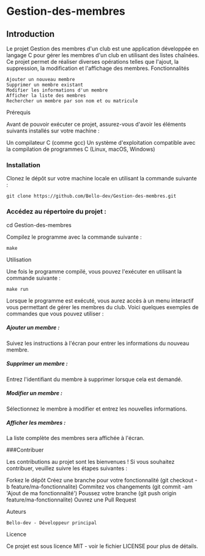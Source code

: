 # Gestion-des-membres
## Introduction

Le projet Gestion des membres d'un club est une application développée en langage C pour gérer les membres d'un club en utilisant des listes chaînées. Ce projet permet de réaliser diverses opérations telles que l'ajout, la suppression, la modification et l'affichage des membres.
Fonctionnalités

    Ajouter un nouveau membre
    Supprimer un membre existant
    Modifier les informations d'un membre
    Afficher la liste des membres
    Rechercher un membre par son nom et ou matricule

Prérequis

Avant de pouvoir exécuter ce projet, assurez-vous d'avoir les éléments suivants installés sur votre machine :

  Un compilateur C (comme gcc)
  Un système d'exploitation compatible avec la compilation de programmes C (Linux, macOS, Windows)

### Installation

  Clonez le dépôt sur votre machine locale en utilisant la commande suivante :

    git clone https://github.com/Bello-dev/Gestion-des-membres.git

### Accédez au répertoire du projet :

cd Gestion-des-membres

Compilez le programme avec la commande suivante :

    make

Utilisation

Une fois le programme compilé, vous pouvez l'exécuter en utilisant la commande suivante :

    make run

Lorsque le programme est exécuté, vous aurez accès à un menu interactif vous permettant de gérer les membres du club. Voici quelques exemples de commandes que vous pouvez utiliser :

  ##### Ajouter un membre :
  Suivez les instructions à l'écran pour entrer les informations du nouveau membre.

  ##### Supprimer un membre :
  Entrez l'identifiant du membre à supprimer lorsque cela est demandé.

  ##### Modifier un membre :
  Sélectionnez le membre à modifier et entrez les nouvelles informations.

  ##### Afficher les membres :
  La liste complète des membres sera affichée à l'écran.

###Contribuer

Les contributions au projet sont les bienvenues ! Si vous souhaitez contribuer, veuillez suivre les étapes suivantes :

  Forkez le dépôt
    Créez une branche pour votre fonctionnalité (git checkout -b feature/ma-fonctionnalite)
    Commitez vos changements (git commit -am 'Ajout de ma fonctionnalité')
    Poussez votre branche (git push origin feature/ma-fonctionnalite)
    Ouvrez une Pull Request

Auteurs

    Bello-dev - Développeur principal

Licence

Ce projet est sous licence MIT - voir le fichier LICENSE pour plus de détails.
